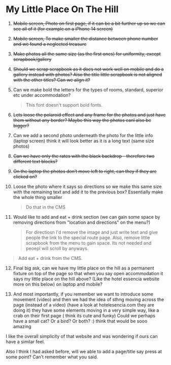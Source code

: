 # My Little Place On The Hill

1. ~~Mobile screen, Photo on first page, if it can be a bit further up so we can see all of it (for example on a iPhone 14 screen)~~

2. ~~Mobile screen, To make smaller the distance between phone number and we found a neglected treasure~~

3. ~~Make photos all the same size (as the first ones) for uniformity, except scrapbook/gallery~~

4. ~~Should we scrap scrapbook as it does not work well on mobile and do a gallery instead with photos? Also the title little scrapbook is not aligned with the other titles? Can we align it?~~

5. Can we make bold the letters for the types of rooms, standard, superior etc under accommodation?

   > This font doesn't support bold fonts.

6. ~~Lets loose the polaroid effect and any frame for the photos and just have them without any border? Maybe this way the photos canl also be bigger?~~

7. Can we add a second photo underneath the photo for the little info (laptop screen) think it will look better as it is a long text (same size photos)

8. ~~Can we have only the rates with the black backdrop - therefore two different text blocks?~~

9. ~~On the laptop the photos don’t move left to right, can they if they are clicked on?~~

10. Loose the photo where it says so directions so we make this same size with the remaining text and add it to the previous box? Essentially make the whole thing smaller

    > Do that in the CMS

11. Would like to add and eat + drink section (we can gain some space by removing directions from "location and directions" on the menu?)
    > For directiosn I'd remove the image and just write text and give people the link to the special route page. Also, remove little scrapbook from the menu to gain space. Its not needed and peoepl will scroll by anyways.

> Add eat + drink from the CMS.

12. Final big ask, can we have my little place on the hill as a permanent fixture on top of the page so that when you say open accommodation it says my little place on the hill above? (Like the hotel essencia website more on this below) on laptop and mobile?

13. And most importantly, if you remember we want to introduce some movement (video) and then we had the idea of sthng moving across the page (instead of a video) (have a look at hotelesencia.com they are doing it) they have some elements moving in a very simple way, like a crab on their first page ( think its cute and funky) Could we perhaps have a small cat? Or a bird? Or both? :) think that would be sooo amazing

I like the overall simplicity of that website and was wondering if ours can have a similar feel.

Also I think I had asked before, will we able to add a page/title say press at some point? Can’t remember what you said.
